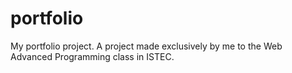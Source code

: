 # portfolio
My portfolio project. A project made exclusively by me to the Web Advanced Programming class in ISTEC.
